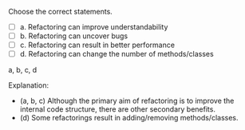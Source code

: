 <panel header="{{ icon_Q_A }} Results of Refactoring">

Choose the correct statements.

- [ ] a. Refactoring can improve understandability
- [ ] b. Refactoring can uncover bugs
- [ ] c. Refactoring can result in better performance
- [ ] d. Refactoring can change the number of methods/classes

<panel type="seamless" header="{{ icon_A }} Answer" minimized>

a, b, c, d

Explanation:
* (a, b, c) Although the primary aim of refactoring is to improve the internal code structure, there are other secondary benefits.
* (d) Some refactorings result in adding/removing methods/classes.

</panel>
</panel>
